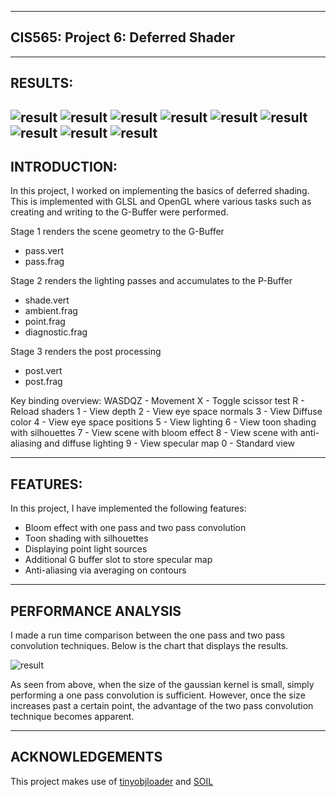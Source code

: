 -------------------------------------------------------------------------------
CIS565: Project 6: Deferred Shader
-------------------------------------------------------------------------------

-------------------------------------------------------------------------------
RESULTS:
-------------------------------------------------------------------------------
![result](screenshots/cornell_box_normals.png)
![result](screenshots/cornell_box_depth.png)
![result](screenshots/cornell_box_toon.png)
![result](screenshots/cornell_box_bloom.png)
![result](screenshots/cornell_box_aa_diffuse.png)
![result](screenshots/cornell_box_specular.png)
![result](screenshots/cornell_box_diffuse_specular.png)
![result](screenshots/sponza_toon.png)
![result](screenshots/sponza_diffuse_specular.png)
-------------------------------------------------------------------------------
INTRODUCTION:
-------------------------------------------------------------------------------
In this project, I worked on implementing the basics of deferred shading. This is implemented with GLSL and OpenGL where various tasks such as
creating and writing to the G-Buffer were performed.

Stage 1 renders the scene geometry to the G-Buffer
* pass.vert
* pass.frag

Stage 2 renders the lighting passes and accumulates to the P-Buffer
* shade.vert
* ambient.frag
* point.frag
* diagnostic.frag

Stage 3 renders the post processing
* post.vert
* post.frag

Key binding overview:
WASDQZ - Movement
X - Toggle scissor test
R - Reload shaders
1 - View depth
2 - View eye space normals
3 - View Diffuse color
4 - View eye space positions
5 - View lighting
6 - View toon shading with silhouettes
7 - View scene with bloom effect
8 - View scene with anti-aliasing and diffuse lighting
9 - View specular map
0 - Standard view

-------------------------------------------------------------------------------
FEATURES:
-------------------------------------------------------------------------------

In this project, I have implemented the following features:

* Bloom effect with one pass and two pass convolution
* Toon shading with silhouettes
* Displaying point light sources
* Additional G buffer slot to store specular map
* Anti-aliasing via averaging on contours

-------------------------------------------------------------------------------
PERFORMANCE ANALYSIS
-------------------------------------------------------------------------------

I made a run time comparison between the one pass and two pass convolution techniques. Below is the chart that displays
the results.

![result](screenshots/perf_analysis.png)

As seen from above, when the size of the gaussian kernel is small, simply performing a one pass convolution is sufficient. However,
once the size increases past a certain point, the advantage of the two pass convolution technique becomes apparent.


---
ACKNOWLEDGEMENTS
---
This project makes use of [tinyobjloader](http://syoyo.github.io/tinyobjloader/) and [SOIL](http://lonesock.net/soil.html)
